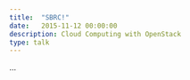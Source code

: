 ```yaml
---
title:  "SBRC!"
date:   2015-11-12 00:00:00
description: Cloud Computing with OpenStack
type: talk
---
```


...

